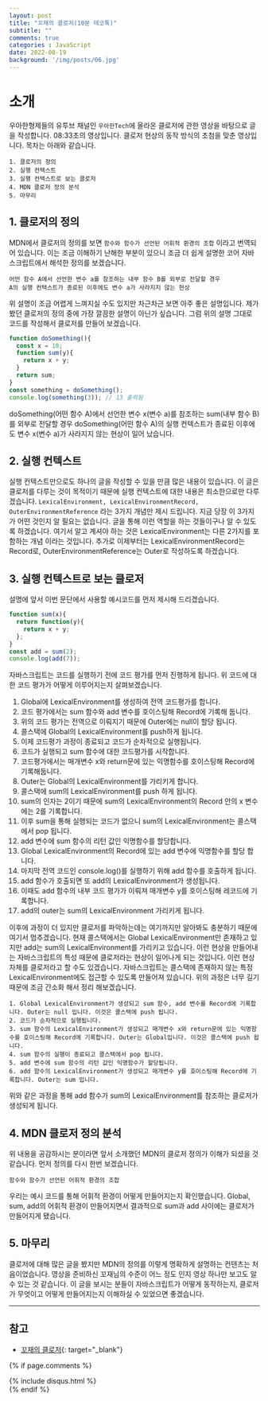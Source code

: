 ```yaml
---
layout: post
title: "꼬재의 클로저(10분 테코톡)"
subtitle: ""
comments: true
categories : JavaScript
date: 2022-08-19
background: '/img/posts/06.jpg'
---
```


# 소개
우아한형제들의 유투브 채널인 `우아한Tech`에 올라온 클로저에 관한 영상을 바탕으로 글을 작성합니다.
08:33초의 영상입니다.
클로저 현상의 동작 방식의 초첨을 맞춘 영상입니다.
목차는 아래와 같습니다.
```
1. 클로저의 정의
2. 실행 컨텍스트
3. 실행 컨텍스트로 보는 클로저
4. MDN 클로저 정의 분석
5. 마무리
```

## 1. 클로저의 정의
MDN에서 클로저의 정의를 보면 `함수와 함수가 선언된 어휘적 환경의 조합` 이라고 번역되어 있습니다.
이는 조금 이해하기 난해한 부분이 있으니 조금 더 쉽게 설명한 코어 자바스크립트에서 해석한 정의를 보겠습니다.
```
어떤 함수 A에서 선언한 변수 a를 참조하는 내부 함수 B를 외부로 전달할 경우
A의 실행 컨텍스트가 종료된 이후에도 변수 a가 사라지지 않는 현상
```
위 설명이 조금 어렵게 느껴지실 수도 있지만 차근차근 보면 아주 좋은 설명입니다.
제가 봤던 클로저의 정의 중에 가장 깔끔한 설명이 아닌가 싶습니다.
그럼 위의 설명 그대로 코드를 작성해서 클로저를 만들어 보겠습니다.
```javascript
function doSomething(){
  const x = 10;
  function sum(y){
    return x + y;
  }
  return sum;
}
const something = doSomething();
console.log(something(3)); // 13 출력됨
```
doSomething(어떤 함수 A)에서 선언한 변수 x(변수 a)를 참조하는 sum(내부 함수 B)를 외부로 전달할 경우
doSomething(어떤 함수 A)의 실행 컨텍스트가 종료된 이후에도 변수 x(변수 a)가 사라지지 않는 현상이 일어 났습니다.

## 2. 실행 컨텍스트
실행 컨텍스트만으로도 하나의 글을 작성할 수 있을 만큼 많은 내용이 있습니다.
이 글은 클로저를 다루는 것이 목적이기 때문에 실행 컨텍스트에 대한 내용은 최소한으로만 다루겠습니다.
`LexicalEnvironment, LexicalEnvironmentRecord, OuterEnvironmentReference` 라는 3가지 개념만 제시 드립니다.
지금 당장 이 3가지가 어떤 것인지 알 필요는 없습니다.
글을 통해 이런 역할을 하는 것들이구나 알 수 있도록 하겠습니다.
여기서 알고 계셔야 하는 것은 LexicalEnvironment는 다른 2가지를 포함하는 개념 이라는 것입니다.
추가로 이제부터는 LexicalEnvironmentRecord는 Record로, OuterEnvironmentReference는 Outer로 작성하도록 하겠습니다.

## 3. 실행 컨텍스트로 보는 클로저
설명에 앞서 이번 문단에서 사용할 예시코드를 먼저 제시해 드리겠습니다.
```javascript
function sum(x){
  return function(y){
    return x + y;
  };
}
const add = sum(2);
console.log(add(7));
```

자바스크립트는 코드를 실행하기 전에 코드 평가를 먼저 진행하게 됩니다.
위 코드에 대한 코드 평가가 어떻게 이루어지는지 살펴보겠습니다.
1. Global에 LexicalEnvironment를 생성하여 전역 코드평가를 합니다.
2. 코드 평가에서는 sum 함수와 add 변수를 호이스팅해 Record에 기록해 둡니다.
3. 위의 코드 평가는 전역으로 이뤄지기 때문에 Outer에는 null이 할당 됩니다.
4. 콜스택에 Global의 LexicalEnvironment를 push하게 됩니다.
5. 이제 코드평가 과정이 종료되고 코드가 순차적으로 실행됩니다.
6. 코드가 실행되고 sum 함수에 대한 코드평가를 시작합니다.
7. 코드평가에서는 매개변수 x와 return문에 있는 익명함수를 호이스팅해 Record에 기록해둡니다.
8. Outer는 Global의 LexicalEnvironment를 가리키게 합니다.
9. 콜스택에 sum의 LexicalEnvironment를 push 하게 됩니다.
10. sum의 인자는 2이기 때문에 sum의 LexicalEnvironment의 Record 안의 x 변수에는 2를 기록합니다.
11. 이후 sum을 통해 실행되는 코드가 없으니 sum의 LexicalEnvironment는 콜스택에서 pop 됩니다.
12. add 변수에 sum 함수의 리턴 값인 익명함수를 할당합니다.
13. Global LexicalEnvironment의 Record에 있는 add 변수에 익명함수를 할당 합니다.
14. 마지막 전역 코드인 console.log()를 실행하기 위해 add 함수를 호출하게 됩니다.
15. add 함수가 호출되면 또 add의 LexicalEnvironment가 생성됩니다.
16. 이때도 add 함수의 내부 코드 평가가 이뤄져 매개변수 y를 호이스팅해 레코드에 기록합니다.
17. add의 outer는 sum의 LexicalEnvironment 가리키게 됩니다.

이후에 과정이 더 있지만 클로저를 파악하는데는 여기까지만 알아봐도 충분하기 때문에 여기서 멈추겠습니다.
현재 콜스택에서는 Global LexicalEnvironment만 존재하고 있지만 add는 sum의 LexicalEnvironment를 가리키고 있습니다.
이런 현상을 만들어내는 자바스크립트의 특성 때문에 클로저라는 현상이 일어나게 되는 것입니다. 
이런 현상 자체를 클로저라고 할 수도 있겠습니다.
자바스크립트는 콜스택에 존재하지 않는 특정 LexicalEnvironment에도 접근할 수 있도록 만들어져 있습니다.
위의 과정은 너무 길기 때문에 조금 간소화 해서 정리 해보겠습니다.
```
1. Global LexicalEnvironment가 생성되고 sum 함수, add 변수를 Record에 기록합니다. Outer는 null 입니다. 이것은 콜스택에 push 됩니다.
2. 코드가 순차적으로 실행됩니다.
3. sum 함수의 LexicalEnvironment가 생성되고 매개변수 x와 return문에 있는 익명함수를 호이스팅해 Record에 기록합니다. Outer는 Global입니다. 이것은 콜스택에 push 욉니다.
4. sum 함수의 실행이 종료되고 콜스택에서 pop 됩니다.
5. add 변수에 sum 함수의 리턴 값인 익명함수가 할당됩니다.
6. add 함수의 LexicalEnvironment가 생성되고 매개변수 y를 호이스팅해 Record에 기록합니다. Outer는 sum 입니다.
```
위와 같은 과정을 통해 add 함수가 sum의 LexicalEnvironment를 참조하는 클로저가 생성되게 됩니다.

## 4. MDN 클로저 정의 분석
위 내용을 공감하시는 분이라면 앞서 소개했던 MDN의 클로저 정의가 이해가 되셨을 것 같습니다.
먼저 정의를 다시 한번 보겠습니다.
```
함수와 함수가 선언된 어휘적 환경의 조합
```
우리는 예시 코드를 통해 어휘적 환경이 어떻게 만들어지는지 확인했습니다.
Global, sum, add의 어휘적 환경이 만들어지면서 결과적으로 sum과 add 사이에는 클로저가 만들어지게 됐습니다.


## 5. 마무리
클로저에 대해 많은 글을 봤지만 MDN의 정의를 이렇게 명확하게 설명하는 컨텐츠는 처음이었습니다.
영상을 준비하신 꼬재님의 수준이 어느 정도 인지 영상 하나만 보고도 알 수 있는 것 같습니다.
이 글을 보시는 분들이 자바스크립트가 어떻게 동작하는지, 클로저가 무엇이고 어떻게 만들어지는지 이해하실 수 있었으면 좋겠습니다.


---
## 참고
- [꼬재의 클로저](https://m.youtube.com/watch?v=PJjPVfQO61o){: target="_blank"}


{% if page.comments %}
<div id="post-disqus" class="container">
{% include disqus.html %}
</div>
{% endif %}
